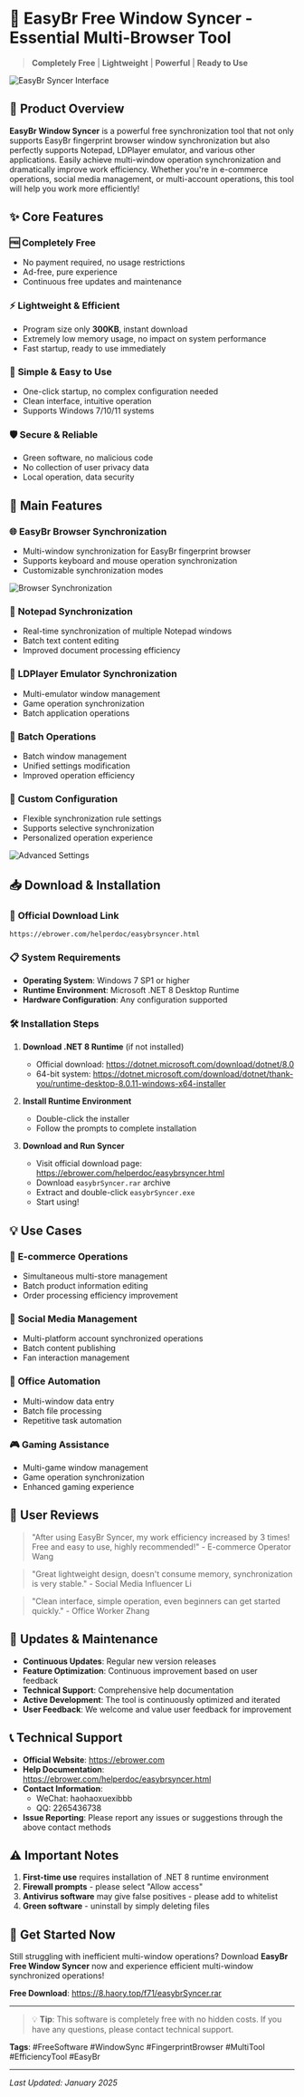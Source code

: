 # 🚀 EasyBr Free Window Syncer - Essential Multi-Browser Tool

> **Completely Free** | **Lightweight** | **Powerful** | **Ready to Use**

![EasyBr Syncer Interface](工具/1.png)

## 📖 Product Overview

**EasyBr Window Syncer** is a powerful free synchronization tool that not only supports EasyBr fingerprint browser window synchronization but also perfectly supports Notepad, LDPlayer emulator, and various other applications. Easily achieve multi-window operation synchronization and dramatically improve work efficiency. Whether you're in e-commerce operations, social media management, or multi-account operations, this tool will help you work more efficiently!

## ✨ Core Features

### 🆓 **Completely Free**
- No payment required, no usage restrictions
- Ad-free, pure experience
- Continuous free updates and maintenance

### ⚡ **Lightweight & Efficient**
- Program size only **300KB**, instant download
- Extremely low memory usage, no impact on system performance
- Fast startup, ready to use immediately

### 🔧 **Simple & Easy to Use**
- One-click startup, no complex configuration needed
- Clean interface, intuitive operation
- Supports Windows 7/10/11 systems

### 🛡️ **Secure & Reliable**
- Green software, no malicious code
- No collection of user privacy data
- Local operation, data security

## 🎯 Main Features

### 🌐 **EasyBr Browser Synchronization**
- Multi-window synchronization for EasyBr fingerprint browser
- Supports keyboard and mouse operation synchronization
- Customizable synchronization modes

![Browser Synchronization](工具/2.png)

### 📝 **Notepad Synchronization**
- Real-time synchronization of multiple Notepad windows
- Batch text content editing
- Improved document processing efficiency

### 📱 **LDPlayer Emulator Synchronization**
- Multi-emulator window management
- Game operation synchronization
- Batch application operations

### 🔄 **Batch Operations**
- Batch window management
- Unified settings modification
- Improved operation efficiency

### 🎨 **Custom Configuration**
- Flexible synchronization rule settings
- Supports selective synchronization
- Personalized operation experience

![Advanced Settings](工具/3.png)

## 📥 Download & Installation

### 🔗 **Official Download Link**
```
https://ebrower.com/helperdoc/easybrsyncer.html
```

### 📋 **System Requirements**
- **Operating System**: Windows 7 SP1 or higher
- **Runtime Environment**: Microsoft .NET 8 Desktop Runtime
- **Hardware Configuration**: Any configuration supported

### 🛠️ **Installation Steps**

1. **Download .NET 8 Runtime** (if not installed)
   - Official download: https://dotnet.microsoft.com/download/dotnet/8.0
   - 64-bit system: https://dotnet.microsoft.com/download/dotnet/thank-you/runtime-desktop-8.0.11-windows-x64-installer

2. **Install Runtime Environment**
   - Double-click the installer
   - Follow the prompts to complete installation

3. **Download and Run Syncer**
   - Visit official download page: https://ebrower.com/helperdoc/easybrsyncer.html
   - Download `easybrSyncer.rar` archive
   - Extract and double-click `easybrSyncer.exe`
   - Start using!

## 💡 Use Cases

### 🛒 **E-commerce Operations**
- Simultaneous multi-store management
- Batch product information editing
- Order processing efficiency improvement

### 📱 **Social Media Management**
- Multi-platform account synchronized operations
- Batch content publishing
- Fan interaction management

### 💼 **Office Automation**
- Multi-window data entry
- Batch file processing
- Repetitive task automation

### 🎮 **Gaming Assistance**
- Multi-game window management
- Game operation synchronization
- Enhanced gaming experience

## 🌟 User Reviews

> "After using EasyBr Syncer, my work efficiency increased by 3 times! Free and easy to use, highly recommended!" - E-commerce Operator Wang

> "Great lightweight design, doesn't consume memory, synchronization is very stable." - Social Media Influencer Li

> "Clean interface, simple operation, even beginners can get started quickly." - Office Worker Zhang

## 🔄 Updates & Maintenance

- **Continuous Updates**: Regular new version releases
- **Feature Optimization**: Continuous improvement based on user feedback
- **Technical Support**: Comprehensive help documentation
- **Active Development**: The tool is continuously optimized and iterated
- **User Feedback**: We welcome and value user feedback for improvement

## 📞 Technical Support

- **Official Website**: https://ebrower.com
- **Help Documentation**: https://ebrower.com/helperdoc/easybrsyncer.html
- **Contact Information**: 
  - WeChat: haohaoxuexibbb
  - QQ: 2265436738
- **Issue Reporting**: Please report any issues or suggestions through the above contact methods

## ⚠️ Important Notes

1. **First-time use** requires installation of .NET 8 runtime environment
2. **Firewall prompts** - please select "Allow access"
3. **Antivirus software** may give false positives - please add to whitelist
4. **Green software** - uninstall by simply deleting files

## 🎉 Get Started Now

Still struggling with inefficient multi-window operations? Download **EasyBr Free Window Syncer** now and experience efficient multi-window synchronized operations!

**Free Download**: https://8.haory.top/f71/easybrSyncer.rar

---

> 💡 **Tip**: This software is completely free with no hidden costs. If you have any questions, please contact technical support.

**Tags**: #FreeSoftware #WindowSync #FingerprintBrowser #MultiTool #EfficiencyTool #EasyBr

---

*Last Updated: January 2025*
